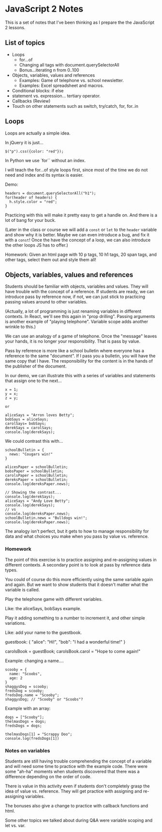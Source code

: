 # JavaScript 2 Notes

This is a set of notes that I've been thinking as I prepare the the JavaScript 2 lessons.

## List of topics

* Loops
  * for...of
  * Changing all tags with document.querySelectorAll
  * Bonus...iterating n from 0..100
* Objects, variables, values and references
  * Examples: Game of telephone vs. school newsletter.
  * Examples: Excel spreadsheet and macros.
* Conditional blocks: if else
* statement vs. expression... tertiary operator.
* Callbacks (Review)
* Touch on other statements such as switch, try/catch, for, for..in

## Loops

Loops are actually a simple idea.

In jQuery it is just...

    $("p").css({color: "red"});

In Python we use `for`` without an index.

I will teach the for...of style loops first, since most of the time we do not need and index and its syntax is easier.

Demo:

    headers = document.querySelectorAll("h1");
    for(header of headers) {
      h.style.color = "red";
    }

Practicing with this will make it pretty easy to get a handle on. And there is a lot of bang for your buck.

(Later in the class or course we will add a `const` or `let` to the `header` variable and show why it is better. Maybe we can even introduce a bug, and fix it with a `const`! Once the have the concept of a loop, we can also introduce the other loops JS has to offer.)

Homework: Given an html page with 10 p tags, 10 h1 tags, 20 span tags, and other tags, select them out and style them all!

## Objects, variables, values and references

Students should be familiar with objects, variables and values. They will have trouble with the concept of a reference. If students are ready, we can introduce pass by reference now, if not, we can just stick to practicing passing values around to other variables.

(Actually, a lot of programming is just renaming variables in different contexts. In React, we'll see this again in "prop drilling". Passing arguments is another example of "playing telephone". Variable scope adds another wrinkle to this.)

We can use an analogy of a game of telephone. Once the "message" leaves your hands, it is no longer your responsibility. That is pass by value.

Pass by reference is more like a school bulletin where everyone has a reference to the same "document". If I pass you a bulletin, you will have the same copy that I have. The responsibility for the content is in the hands of the publisher of the document.

In our demo, we can illustrate this with a series of variables and statements that assign one to the next...

    x = 1;
    y = x;
    z = y;

    or

    aliceSays = "Arron loves Betty";
    bobSays = aliceSays;
    carolSays= bobSays;
    derekSays = carolSays;
    console.log(derekSays);

We could contrast this with...

    schoolBulletin = {
      news: "Cougars win!"
    }

    alicesPaper = schoolBulletin;
    bobsPaper = schoolBulletin;
    carolsPaper = schoolBulletin;
    dereksPaper = schoolBulletin;
    console.log(dereksPaper.news);

    // Showing the contrast...
    console.log(derekSays);
    aliceSays = "Andy Love Betty";
    console.log(derekSays);
    // vs
    console.log(dereksPaper.news);
    schoolBulletin.news = "Bulldogs win!";
    console.log(dereksPaper.news);

The analogy isn't perfect, but it gets to how to manage responsibility for data and what choices you make when you pass by value vs. reference.

### Homework

The point of this exercise is to practice assigning and re-assigning values in different contexts. A secondary point is to look at pass by reference data types.

You could of course do this more efficiently using the same variable again and again. But we want to show students that it doesn't matter what the variable is called.

Play the telephone game with different variables.

Like: the aliceSays, bobSays example.

Play it adding something to a number to increment it, and other simple variations.

Like: add your name to the guestbook.

  guestbook: {
    "alice": "Hi!",
    "bob": "I had a wonderful time!"
  }

  carolsBook = guestBook;
  carolsBook.carol = "Hope to come again!"

Example: changing a name....

    scooby = {
      name: "Scoobs",
      age: 2
    }
    shaggysDog = scooby;
    fredsDog = scooby;
    fredsDog.name = "Scooby";
    shaggysDog; // "Scooby" or "Scoobs"?

Example with an array:
 
    dogs = ["Scooby"];
    thelmasDogs = dogs;
    fredsDogs = dogs;
    
    thelmasDogs[1] = "Scrappy Doo";
    console.log(fredsDogs[1])

### Notes on variables

Students are still having trouble comprehending the concept of a variable and will need some time to practice with the example code. There were some "ah-ha" moments when students discovered that there was a difference depending on the order of code.

There is value in this activity even if students don't completely grasp the idea of value vs. reference. They will get practice with assigning and re-assigning variables.

The bonuses also give a change to practice with callback functions and html.

Some other topics we talked about during Q&A were variable scoping and let vs. var.
